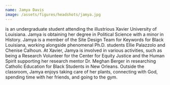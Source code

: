 ```yaml
---
name: Jamya Davis
image: /assets/figures/headshots/jamya.jpg
---
```


is an undergraduate student attending the illustrious Xavier University of Louisiana. Jamya is obtaining her degree in Political Science with a minor in History. Jamya is a member of the Site Design Team for Keywords for Black Louisiana, working alongside phenomenal Ph.D. students Ellie Palazzolo and Chenise Calhoun. At Xavier, Jamya is involved in various activities, such as being a Research Volunteer for the Center for Equity Justice and the Human Spirit supporting her research mentor Dr. Meghan Berger in researching Catholic Education for Black Students in New Orleans. Outside the classroom, Jamya enjoys taking care of her plants, connecting with God, spending time with her friends, and going to the gym.